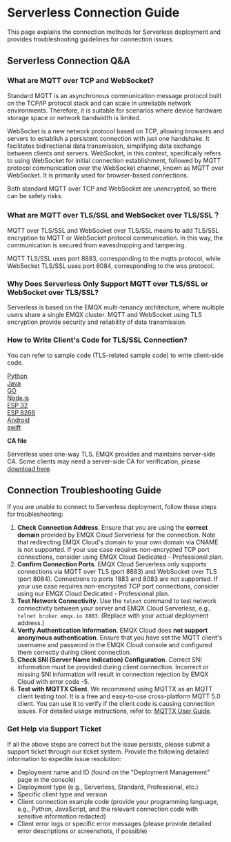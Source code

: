 <!-- markdownlint-disable MD001 -->

# Serverless Connection Guide

This page explains the connection methods for Serverless deployment and provides troubleshooting guidelines for connection issues.

## Serverless Connection Q&A

### What are MQTT over TCP and WebSocket?

Standard MQTT is an asynchronous communication message protocol built on the TCP/IP protocol stack and can scale in unreliable network environments. Therefore, it is suitable for scenarios where device hardware storage space or network bandwidth is limited. 

WebSocket is a new network protocol based on TCP, allowing browsers and servers to establish a persistent connection with just one handshake. It facilitates bidirectional data transmission, simplifying data exchange between clients and servers. WebSocket, in this context, specifically refers to using WebSocket for initial connection establishment, followed by MQTT protocol communication over the WebSocket channel, known as MQTT over WebSocket. It is primarily used for browser-based connections.

Both standard MQTT over TCP and WebSocket are unencrypted, so there can be safety risks.


### What are MQTT over TLS/SSL and WebSocket over TLS/SSL？

MQTT over TLS/SSL and WebSocket over TLS/SSL means to add TLS/SSL encryption to MQTT or WebSocket protocol communication. In this way, the communication is secured from eavesdropping and tampering.

MQTT TLS/SSL uses port 8883, corresponding to the mqtts protocol, while WebSocket TLS/SSL uses port 8084, corresponding to the wss protocol.

### Why Does Serverless Only Support MQTT over TLS/SSL or WebSocket over TLS/SSL?

Serverless is based on the EMQX multi-tenancy architecture, where multiple users share a single EMQX cluster. MQTT and WebSocket using TLS encryption provide security and reliability of data transmission.


### How to Write Client's Code for TLS/SSL Connection?

You can refer to sample code (TLS-related sample code) to write client-side code.

[Python](https://github.com/emqx/MQTT-Client-Examples/tree/master/mqtt-client-Python3)<br>
[Java](https://github.com/emqx/MQTT-Client-Examples/tree/master/mqtt-client-Java)<br>
[GO](https://github.com/emqx/MQTT-Client-Examples/tree/master/mqtt-client-Go)<br>
[Node.js](https://github.com/emqx/MQTT-Client-Examples/tree/master/mqtt-client-Node.js)<br>
[ESP 32](https://github.com/emqx/MQTT-Client-Examples/tree/master/mqtt-client-ESP32)<br>
[ESP 8266](https://github.com/emqx/MQTT-Client-Examples/tree/master/mqtt-client-ESP8266)<br>
[Android](https://github.com/emqx/MQTT-Client-Examples/tree/master/mqtt-client-Android)<br>
[swift](https://github.com/emqx/MQTT-Client-Examples/tree/master/mqtt-client-swift)<br>

**CA file**

Serverless uses one-way TLS. EMQX provides and maintains server-side CA. Some clients may need a server-side CA for verification, please [download here](https://assets.emqx.com/data/emqxsl-ca.crt).

## Connection Troubleshooting Guide

If you are unable to connect to Serverless deployment, follow these steps for troubleshooting:

1. **Check Connection Address**. Ensure that you are using the **correct domain** provided by EMQX Cloud Serverless for the connection. Note that redirecting EMQX Cloud's domain to your own domain via CNAME is not supported. If your use case requires non-encrypted TCP port connections, consider using EMQX Cloud Dedicated - Professional plan.
2. **Confirm Connection Ports**. EMQX Cloud Serverless only supports connections via MQTT over TLS (port 8883) and WebSocket over TLS (port 8084). Connections to ports 1883 and 8083 are not supported. If your use case requires non-encrypted TCP port connections, consider using our EMQX Cloud Dedicated - Professional plan.
3. **Test Network Connectivity**. Use the `telnet` command to test network connectivity between your server and EMQX Cloud Serverless, e.g., `telnet broker.emqx.io 8883`. (Replace with your actual deployment address.)
4. **Verify Authentication Information**. EMQX Cloud does **not support anonymous authentication**. Ensure that you have set the MQTT client's username and password in the EMQX Cloud console and configured them correctly during client connection.
5. **Check SNI (Server Name Indication) Configuration**. Correct SNI information must be provided during client connection. Incorrect or missing SNI information will result in connection rejection by EMQX Cloud with error code -5.
6. **Test with MQTTX Client**. We recommend using MQTTX as an MQTT client testing tool. It is a free and easy-to-use cross-platform MQTT 5.0 client. You can use it to verify if the client code is causing connection issues. For detailed usage instructions, refer to: [MQTTX User Guide](https://chat.openai.com/connect_to_deployments/mqttx.md).

### Get Help via Support Ticket

If all the above steps are correct but the issue persists, please submit a support ticket through our ticket system. Provide the following detailed information to expedite issue resolution:

- Deployment name and ID (found on the "Deployment Management" page in the console)
- Deployment type (e.g., Serverless, Standard, Professional, etc.)
- Specific client type and version
- Client connection example code (provide your programming language, e.g., Python, JavaScript, and the relevant connection code with sensitive information redacted)
- Client error logs or specific error messages (please provide detailed error descriptions or screenshots, if possible)

